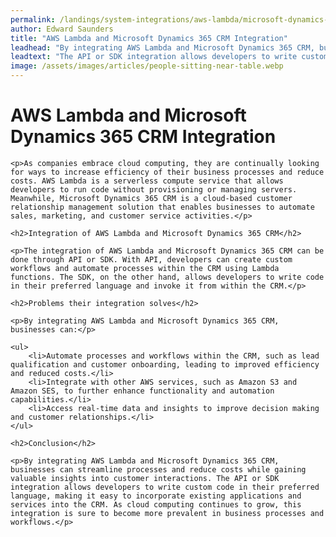 ```yaml
---
permalink: /landings/system-integrations/aws-lambda/microsoft-dynamics-365-crm
author: Edward Saunders
title: "AWS Lambda and Microsoft Dynamics 365 CRM Integration"
leadhead: "By integrating AWS Lambda and Microsoft Dynamics 365 CRM, businesses can streamline processes and reduce costs while gaining valuable insights into customer interactions"
leadtext: "The API or SDK integration allows developers to write custom code in their preferred language, making it easy to incorporate existing applications and services into the CRM. As cloud computing continues to grow, this integration is sure to become more prevalent in business processes and workflows."
image: /assets/images/articles/people-sitting-near-table.webp
---
```

<div class="arttext">	<h1>AWS Lambda and Microsoft Dynamics 365 CRM Integration</h1>

	<p>As companies embrace cloud computing, they are continually looking for ways to increase efficiency of their business processes and reduce costs. AWS Lambda is a serverless compute service that allows developers to run code without provisioning or managing servers. Meanwhile, Microsoft Dynamics 365 CRM is a cloud-based customer relationship management solution that enables businesses to automate sales, marketing, and customer service activities.</p>

	<h2>Integration of AWS Lambda and Microsoft Dynamics 365 CRM</h2>

	<p>The integration of AWS Lambda and Microsoft Dynamics 365 CRM can be done through API or SDK. With API, developers can create custom workflows and automate processes within the CRM using Lambda functions. The SDK, on the other hand, allows developers to write code in their preferred language and invoke it from within the CRM.</p>

	<h2>Problems their integration solves</h2>

	<p>By integrating AWS Lambda and Microsoft Dynamics 365 CRM, businesses can:</p>

	<ul>
		<li>Automate processes and workflows within the CRM, such as lead qualification and customer onboarding, leading to improved efficiency and reduced costs.</li>
		<li>Integrate with other AWS services, such as Amazon S3 and Amazon SES, to further enhance functionality and automation capabilities.</li>
		<li>Access real-time data and insights to improve decision making and customer relationships.</li>
	</ul>

	<h2>Conclusion</h2>

	<p>By integrating AWS Lambda and Microsoft Dynamics 365 CRM, businesses can streamline processes and reduce costs while gaining valuable insights into customer interactions. The API or SDK integration allows developers to write custom code in their preferred language, making it easy to incorporate existing applications and services into the CRM. As cloud computing continues to grow, this integration is sure to become more prevalent in business processes and workflows.</p>
</div>
